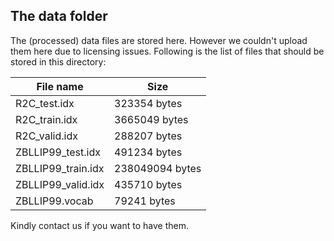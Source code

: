 ## The data folder

The (processed) data files are stored here. However we couldn't upload
them here due to licensing issues. Following is the list of files
that should be stored in this directory:


| File name           | Size              |
|---------------------|-------------------|
| R2C_test.idx        |  323354     bytes |
| R2C_train.idx       |  3665049    bytes |
| R2C_valid.idx       |  288207     bytes |
| ZBLLIP99_test.idx   |  491234     bytes |
| ZBLLIP99_train.idx  |  238049094  bytes |
| ZBLLIP99_valid.idx  |  435710     bytes |
| ZBLLIP99.vocab      |  79241      bytes |


Kindly contact us if you want to have them.
